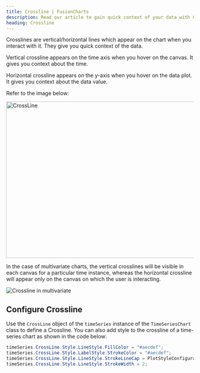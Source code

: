 ```yaml
---
title: Crossline | FusionCharts
description: Read our article to gain quick context of your data with Crosslines - vertical and horizontal lines that appear on the chart when you interact with it.
heading: Crossline
---
```


Crosslines are vertical/horizontal lines which appear on the chart when you interact with it. They give you quick context of the data.

Vertical crossline appears on the time axis when you hover on the canvas. It gives you context about the time.

Horizontal crossline appears on the y-axis when you hover on the data plot. It gives you context about the data value.

Refer to the image below:

<img src="{% site.BASE_URL %}/images/fusiontime-component-cross-line.png" alt="CrossLine" width="700" height="420">

In the case of multivariate charts, the vertical crosslines will be visible in each canvas for a particular time instance, whereas the horizontal crossline will appear only on the canvas on which the user is interacting.

![Crossline in multivariate](/gif/multivariate-crossline.gif)

## Configure Crossline

Use the `CrossLine` object of the `timeSeries` instance of the `TimeSeriesChart` class to define a Crossline. You can also add style to the crossline of a time-series chart as shown in the code below:

```csharp
timeSeries.CrossLine.Style.LineStyle.FillColor = "#aecdef";
timeSeries.CrossLine.Style.LabelStyle.StrokeColor = "#aecdef";
timeSeries.CrossLine.Style.LineStyle.StrokeLineCap = PlotStyleConfigurationObject.LineCap.SQUARE;
timeSeries.CrossLine.Style.LineStyle.StrokeWidth = 2;
```
